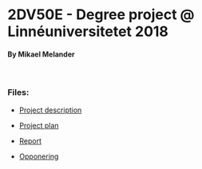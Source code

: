 # 2DV50E - Degree project @ Linnéuniversitetet 2018
#### By Mikael Melander
&nbsp;
&nbsp;
&nbsp;
&nbsp;
### Files:
* [Project description](ProjectDescription.pdf)

* [Project plan](ProjectPlan.pdf)

* [Report](report.pdf)

* [Opponering](Opponering.pdf)
